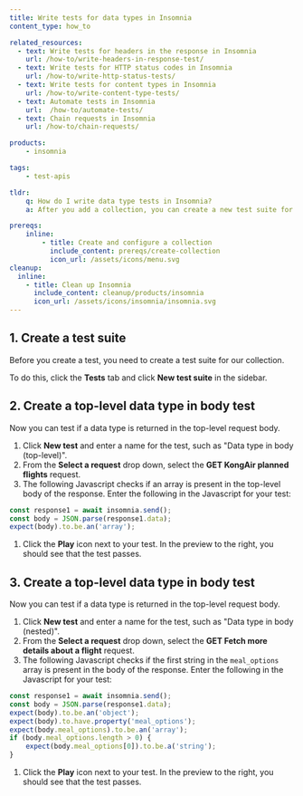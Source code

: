 ```yaml
---
title: Write tests for data types in Insomnia
content_type: how_to

related_resources:
  - text: Write tests for headers in the response in Insomnia
    url: /how-to/write-headers-in-response-test/ 
  - text: Write tests for HTTP status codes in Insomnia
    url: /how-to/write-http-status-tests/
  - text: Write tests for content types in Insomnia
    url: /how-to/write-content-type-tests/
  - text: Automate tests in Insomnia
    url:  /how-to/automate-tests/
  - text: Chain requests in Insomnia
    url: /how-to/chain-requests/

products:
    - insomnia

tags:
    - test-apis

tldr:
    q: How do I write data type tests in Insomnia?
    a: After you add a collection, you can create a new test suite for the collection and then create individual tests in the suite. 

prereqs:
    inline:
        - title: Create and configure a collection
          include_content: prereqs/create-collection
          icon_url: /assets/icons/menu.svg
cleanup:
  inline:
    - title: Clean up Insomnia
      include_content: cleanup/products/insomnia
      icon_url: /assets/icons/insomnia/insomnia.svg
---
```


## 1. Create a test suite

Before you create a test, you need to create a test suite for our collection. 

To do this, click the **Tests** tab and click **New test suite** in the sidebar.

## 2. Create a top-level data type in body test

Now you can test if a data type is returned in the top-level request body. 

1. Click **New test** and enter a name for the test, such as "Data type in body (top-level)". 
1. From the **Select a request** drop down, select the **GET KongAir planned flights** request.
1. The following Javascript checks if an array is present in the top-level body of the response. Enter the following in the Javascript for your test:
```javascript
const response1 = await insomnia.send();
const body = JSON.parse(response1.data);
expect(body).to.be.an('array');
```
1. Click the **Play** icon next to your test. In the preview to the right, you should see that the test passes.

## 3. Create a top-level data type in body test

Now you can test if a data type is returned in the top-level request body. 

1. Click **New test** and enter a name for the test, such as "Data type in body (nested)". 
1. From the **Select a request** drop down, select the **GET Fetch more details about a flight** request.
1. The following Javascript checks if the first string in the `meal_options` array is present in the body of the response. Enter the following in the Javascript for your test:
```javascript
const response1 = await insomnia.send();
const body = JSON.parse(response1.data);
expect(body).to.be.an('object');
expect(body).to.have.property('meal_options'); 
expect(body.meal_options).to.be.an('array');
if (body.meal_options.length > 0) {
    expect(body.meal_options[0]).to.be.a('string');
}
```
1. Click the **Play** icon next to your test. In the preview to the right, you should see that the test passes.